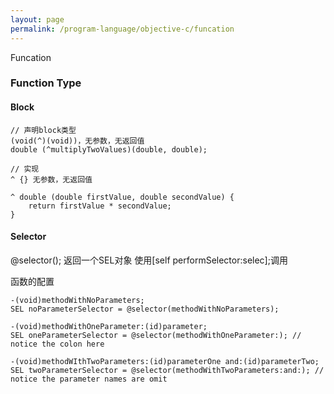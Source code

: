 ```yaml
---
layout: page
permalink: /program-language/objective-c/funcation
---
```


Funcation

### Function Type

#### Block

    // 声明block类型
    (void(^)(void))，无参数，无返回值
    double (^multiplyTwoValues)(double, double);

    // 实现
    ^ {} 无参数，无返回值

    ^ double (double firstValue, double secondValue) {
        return firstValue * secondValue;
    }

#### Selector

@selector(); 返回一个SEL对象
使用[self performSelector:selec];调用

函数的配置

    -(void)methodWithNoParameters;
    SEL noParameterSelector = @selector(methodWithNoParameters);
    
    -(void)methodWithOneParameter:(id)parameter;
    SEL oneParameterSelector = @selector(methodWithOneParameter:); // notice the colon here
    
    -(void)methodWIthTwoParameters:(id)parameterOne and:(id)parameterTwo;
    SEL twoParameterSelector = @selector(methodWithTwoParameters:and:); // notice the parameter names are omit
